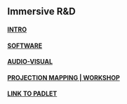 ## Immersive R&D



#### [INTRO](intro.md)

#### [SOFTWARE](software.md)

#### [AUDIO-VISUAL](audiovisual.md)

#### [PROJECTION MAPPING | WORKSHOP](projectionmappingmillumin.md)



#### [LINK TO PADLET](https://padlet.com/soupcollective/t5tvfkzb5a4f)